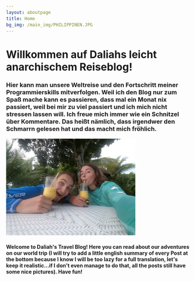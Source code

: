 ```yaml
---
layout: aboutpage
title: Home
bg_img: /main_img/PHILIPPINEN.JPG
---
```


# Willkommen auf Daliahs leicht anarchischem Reiseblog!

### Hier kann man unsere Weltreise und den Fortschritt meiner Programmierskills mitverfolgen. Weil ich den Blog nur zum Spaß mache kann es passieren, dass mal ein Monat nix passiert, weil bei mir zu viel passiert und ich mich nicht stressen lassen will. Ich freue mich immer wie ein Schnitzel über Kommentare. Das heißt nämlich, dass irgendwer den Schmarrn gelesen hat und das macht mich fröhlich.

<img src="/assets/img/main_img/cocktail.JPG" alt="Weltreisekarte" width="70%">

#### Welcome to Daliah's Travel Blog! Here you can read about our adventures on our world trip (I will try to add a little english summary of every Post at the bottom because I know I will be too lazy for a full translation, let's keep it realistic...if I don't even manage to do that, all the posts still have some nice pictures). Have fun!


